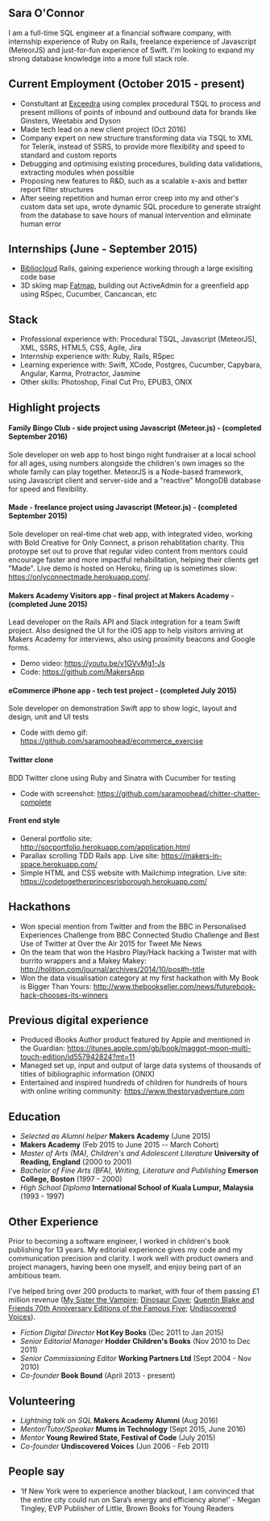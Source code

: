 ## Sara O'Connor

I am a full-time SQL engineer at a financial software company, with internship experience of Ruby on Rails, freelance experience of Javascript (MeteorJS) and just-for-fun experience of Swift. I'm looking to expand my strong database knowledge into a more full stack role.

## Current Employment (October 2015 - present)
- Constultant at [Exceedra](http://www.exceedra.com/) using complex procedural TSQL to process and present millions of points of inbound and outbound data for brands like Ginsters, Weetabix and Dyson
- Made tech lead on a new client project (Oct 2016)
- Company expert on new structure transforming data via TSQL to XML for Telerik, instead of SSRS, to provide more flexibility and speed to standard and custom reports
- Debugging and optimising existing procedures, building data validations, extracting modules when possible
- Proposing new features to R&D, such as a scalable x-axis and better report filter structures
- After seeing repetition and human error creep into my and other's custom data set ups, wrote dynamic SQL procedure to generate straight from the database to save hours of manual intervention and eliminate human error

## Internships (June - September 2015)
- [Bibliocloud](http://bibliocloud.com/) Rails, gaining experience working through a large exisiting code base
- 3D skiing map [Fatmap](http://fatmap.com/), building out ActiveAdmin for a greenfield app using RSpec, Cucumber, Cancancan, etc

## Stack
- Professional experience with: Procedural TSQL, Javascript (MeteorJS), XML, SSRS, HTML5, CSS, Agile, Jira
- Internship experience with: Ruby, Rails, RSpec
- Learning experience with: Swift, XCode, Postgres, Cucumber, Capybara, Angular, Karma, Protractor, Jasmine
- Other skills: Photoshop, Final Cut Pro, EPUB3, ONIX


## Highlight projects
#### Family Bingo Club - side project using Javascript (Meteor.js) - (completed September 2016)
Sole developer on web app to host bingo night fundraiser at a local school for all ages, using numbers alongside the children's own images so the whole family can play together. MeteorJS is a Node-based framework, using Javascript client and server-side and a "reactive" MongoDB database for speed and flexibility.

#### Made - freelance project using Javascript (Meteor.js) - (completed September 2015)
Sole developer on real-time chat web app, with integrated video, working with Bold Creative for Only Connect, a prison rehablitation charity. This protoype set out to prove that regular video content from mentors could encourage faster and more impactful rehabilitation, helping their clients get "Made". Live demo is hosted on Heroku, firing up is sometimes slow: https://onlyconnectmade.herokuapp.com/.

#### Makers Academy Visitors app - final project at Makers Academy - (completed June 2015)
Lead developer on the Rails API and Slack integration for a team Swift project. Also designed the UI for the iOS app to help visitors arriving at Makers Academy for interviews, also using proximity beacons and Google forms.
- Demo video: https://youtu.be/v1GVvMg1-Js
- Code: https://github.com/MakersApp

#### eCommerce iPhone app - tech test project - (completed July 2015)
Sole developer on demonstration Swift app to show logic, layout and design, unit and UI tests
- Code with demo gif: https://github.com/saramoohead/ecommerce_exercise

#### Twitter clone
BDD Twitter clone using Ruby and Sinatra with Cucumber for testing
- Code with screenshot: https://github.com/saramoohead/chitter-chatter-complete

#### Front end style
- General portfolio site: http://socportfolio.herokuapp.com/application.html
- Parallax scrolling TDD Rails app. Live site: https://makers-in-space.herokuapp.com/
- Simple HTML and CSS website with Mailchimp integration. Live site: https://codetogetherprincesrisborough.herokuapp.com/

## Hackathons
- Won special mention from Twitter and from the BBC in Personalised Experiences Challenge from BBC Connected Studio Challenge and Best Use of Twitter at Over the Air 2015 for Tweet Me News
- On the team that won the Hasbro Play/Hack hacking a Twister mat with burrito wrappers and a Makey Makey: http://holition.com/journal/archives/2014/10/pos#h-title
- Won the data visualisation category at my first hackathon with My Book is Bigger Than Yours: http://www.thebookseller.com/news/futurebook-hack-chooses-its-winners

## Previous digital experience
- Produced iBooks Author product featured by Apple and mentioned in the Guardian: https://itunes.apple.com/gb/book/maggot-moon-multi-touch-edition/id557942824?mt=11
- Managed set up, input and output of large data systems of thousands of titles of bibliographic information (ONIX)
- Entertained and inspired hundreds of children for hundreds of hours with online writing community: https://www.thestoryadventure.com

## Education
- *Selected as Alumni helper* **Makers Academy** (June 2015)
- **Makers Academy** (Feb 2015 to June 2015 -- March Cohort)
- *Master of Arts (MA), Children's and Adolescent Literature* **University of Reading, England** (2000 to 2001)
- *Bachelor of Fine Arts (BFA), Writing, Literature and Publishing* **Emerson College, Boston** (1997 - 2000)
- *High School Diploma* **International School of Kuala Lumpur, Malaysia** (1993 - 1997)

## Other Experience
Prior to becoming a software engineer, I worked in children's book publishing for 13 years. My editorial experience gives my code and my communication precision and clarity. I work well with product owners and project managers, having been one myself, and enjoy being part of an ambitious team.

I've helped bring over 200 products to market, with four of them passing £1 million revenue ([My Sister the Vampire](https://www.egmont.co.uk/books/category/fiction/series/my-sister-the-vampire/483); [Dinosaur Cove](http://www.dinosaurcove.co.uk/); [Quentin Blake and Friends 70th Anniversary Editions of the Famous Five](https://www.theguardian.com/books/gallery/2012/feb/24/enid-blyton-famous-five-70-in-pictures); [Undiscovered Voices](http://www.undiscoveredvoices.com/)).

- *Fiction Digital Director* **Hot Key Books** (Dec 2011 to Jan 2015)
- *Senior Editorial Manager* **Hodder Children's Books** (Nov 2010 to Dec 2011)
- *Senior Commissioning Editor* **Working Partners Ltd** (Sept 2004 - Nov 2010)
- *Co-founder* **Book Bound** (April 2013 - present)

## Volunteering
- *Lightning talk on SQL* **Makers Academy Alumni** (Aug 2016)
- *Mentor/Tutor/Speaker* **Mums in Technology** (Sept 2015, June 2016)
- *Mentor* **Young Rewired State, Festival of Code** (July 2015)
- *Co-founder* **Undiscovered Voices** (Jun 2006 - Feb 2011)

## People say
- ‘If New York were to experience another blackout, I am convinced that the entire city could run on Sara’s energy and efficiency alone!’ - Megan Tingley, EVP Publisher of Little, Brown Books for Young Readers

